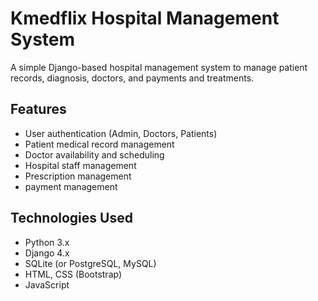 
# Kmedflix Hospital Management System

A simple Django-based hospital management system to manage patient records, diagnosis, doctors, and payments and treatments.

## Features
- User authentication (Admin, Doctors, Patients)
- Patient medical record management
- Doctor availability and scheduling
- Hospital staff management
- Prescription management
- payment management

## Technologies Used
- Python 3.x
- Django 4.x
- SQLite (or PostgreSQL, MySQL)
- HTML, CSS (Bootstrap)
- JavaScript
  
